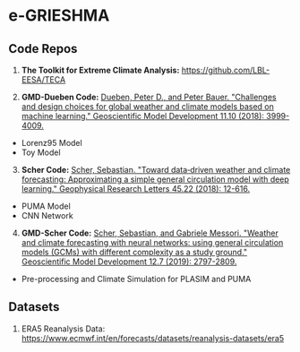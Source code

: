 # e-GRIESHMA

## Code Repos

1. **The Toolkit for Extreme Climate Analysis:** https://github.com/LBL-EESA/TECA

2. **GMD-Dueben Code:** [Dueben, Peter D., and Peter Bauer. "Challenges and design choices for global weather and climate models based on machine learning." Geoscientific Model Development 11.10 (2018): 3999-4009.](https://gmd.copernicus.org/articles/11/3999/2018/)
  * Lorenz95 Model 
  * Toy Model

3. **Scher Code:** [Scher, Sebastian. "Toward data‐driven weather and climate forecasting: Approximating a simple general circulation model with deep learning." Geophysical Research Letters 45.22 (2018): 12-616.](https://agupubs.onlinelibrary.wiley.com/doi/full/10.1029/2018GL080704)
  * PUMA Model 
  * CNN Network
  
4. **GMD-Scher Code:** [Scher, Sebastian, and Gabriele Messori. "Weather and climate forecasting with neural networks: using general circulation models (GCMs) with different complexity as a study ground." Geoscientific Model Development 12.7 (2019): 2797-2809.](https://gmd.copernicus.org/articles/12/2797/2019/gmd-12-2797-2019-discussion.html)
  * Pre-processing and Climate Simulation for PLASIM and PUMA

## Datasets

1. ERA5 Reanalysis Data: https://www.ecmwf.int/en/forecasts/datasets/reanalysis-datasets/era5
